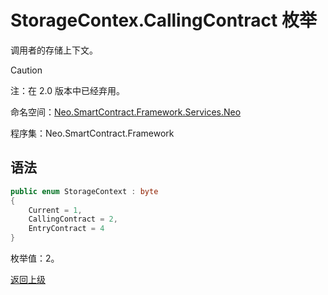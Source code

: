 # StorageContex.CallingContract 枚举

调用者的存储上下文。

> [!Caution]
> 注：在 2.0 版本中已经弃用。

命名空间：[Neo.SmartContract.Framework.Services.Neo](../../neo.md)

程序集：Neo.SmartContract.Framework

## 语法

```c#
public enum StorageContext : byte
{
    Current = 1,
    CallingContract = 2,
    EntryContract = 4
}
```

枚举值：2。



[返回上级](../StorageContex.md)